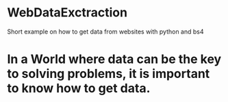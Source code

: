 # WebDataExctraction
Short example on how to get data from websites with python and bs4

# In a World where data can be the key to solving problems, it is important to know how to get data.
